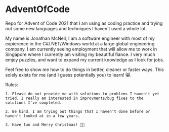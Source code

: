 # AdventOfCode

Repo for Advent of Code 2021 that I am using as coding practice and trying out some new languages and techniques I haven't used a whole lot. 

My name is Jonathan McNeil, I am a software engineer with most of my expierence in the C#/.NET/Windows world at a large global engineering company.  I am currently seeing employment that will allow me to work in Singapore where I currently am visiting my beautiful fiance.  I very much emjoy puzzles, and want to expand my current knowledge as I look for jobs. 

Feel free to show me how to do things in better, cleaner or faster ways. This solely exists for me (and I guess potentially you) to learn! 😸.  

Rules:

    1. Please do not provide me with solutions to problems I haven't yet tried. I really am interested in improvments/bug fixes to the solutions I've completed.
    
    2. Be kind. I am trying out things that I haven't done before or haven't looked at in a few years. 
    
    3. Have fun and Merry Christmas! 🎄🎅
